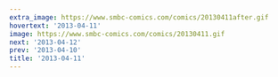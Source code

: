 ```yaml
---
extra_image: https://www.smbc-comics.com/comics/20130411after.gif
hovertext: '2013-04-11'
image: https://www.smbc-comics.com/comics/20130411.gif
next: '2013-04-12'
prev: '2013-04-10'
title: '2013-04-11'
---
```

